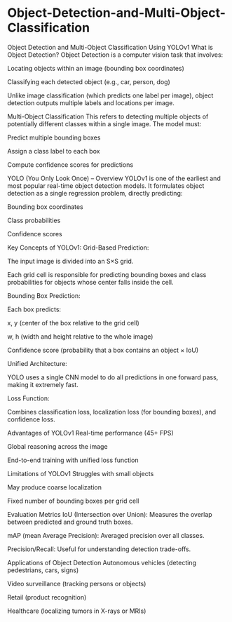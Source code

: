 # Object-Detection-and-Multi-Object-Classification
Object Detection and Multi-Object Classification Using YOLOv1
What is Object Detection?
Object Detection is a computer vision task that involves:

Locating objects within an image (bounding box coordinates)

Classifying each detected object (e.g., car, person, dog)

Unlike image classification (which predicts one label per image), object detection outputs multiple labels and locations per image.

Multi-Object Classification
This refers to detecting multiple objects of potentially different classes within a single image. The model must:

Predict multiple bounding boxes

Assign a class label to each box

Compute confidence scores for predictions

YOLO (You Only Look Once) – Overview
YOLOv1 is one of the earliest and most popular real-time object detection models. It formulates object detection as a single regression problem, directly predicting:

Bounding box coordinates

Class probabilities

Confidence scores

Key Concepts of YOLOv1:
Grid-Based Prediction:

The input image is divided into an S×S grid.

Each grid cell is responsible for predicting bounding boxes and class probabilities for objects whose center falls inside the cell.

Bounding Box Prediction:

Each box predicts:

x, y (center of the box relative to the grid cell)

w, h (width and height relative to the whole image)

Confidence score (probability that a box contains an object × IoU)

Unified Architecture:

YOLO uses a single CNN model to do all predictions in one forward pass, making it extremely fast.

Loss Function:

Combines classification loss, localization loss (for bounding boxes), and confidence loss.

Advantages of YOLOv1
Real-time performance (45+ FPS)

Global reasoning across the image

End-to-end training with unified loss function

Limitations of YOLOv1
Struggles with small objects

May produce coarse localization

Fixed number of bounding boxes per grid cell

Evaluation Metrics
IoU (Intersection over Union): Measures the overlap between predicted and ground truth boxes.

mAP (mean Average Precision): Averaged precision over all classes.

Precision/Recall: Useful for understanding detection trade-offs.

Applications of Object Detection
Autonomous vehicles (detecting pedestrians, cars, signs)

Video surveillance (tracking persons or objects)

Retail (product recognition)

Healthcare (localizing tumors in X-rays or MRIs)

